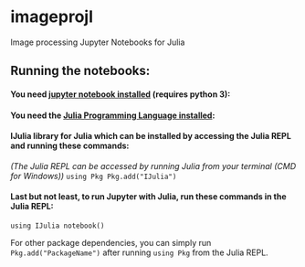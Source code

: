 # imageprojl
Image processing Jupyter Notebooks for Julia

## Running the notebooks:

#### You need [jupyter notebook installed](https://jupyter.org/install) (requires python 3):

#### You need the [Julia Programming Language installed](https://julialang.org):

#### IJulia library for Julia which can be installed by accessing the Julia REPL and running these commands:
_(The Julia REPL can be accessed by running Julia from your terminal (CMD for Windows))_
`using Pkg
Pkg.add("IJulia")`

#### Last but not least, to run Jupyter with Julia, run these commands in the Julia REPL:
`using IJulia
notebook()`

For other package dependencies, you can simply run `Pkg.add("PackageName")` after running `using Pkg` from the Julia REPL.



